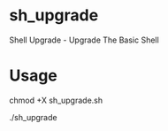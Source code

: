 # sh_upgrade
Shell Upgrade - Upgrade The Basic Shell 

# Usage
chmod +X sh_upgrade.sh

./sh_upgrade
